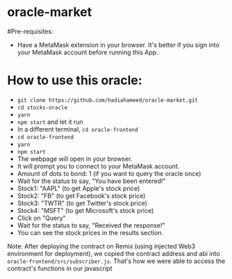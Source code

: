 # oracle-market

#Pre-requisites:
- Have a MetaMask extension in your browser. It's better if you sign into your MetaMask account before running this App.

# How to use this oracle:
 - `git clone https://github.com/hadiahameed/oracle-market.git`
 - `cd stocks-oracle`
 - `yarn`
 - `npm start` and let it run
 - In a different terminal, `cd oracle-frontend`
 - `cd oracle-frontend`
 - `yarn`
 - `npm start`
 - The webpage will open in your browser.
 - It will prompt you to connect to your MetaMask account.
 - Amount of dots to bond: 1 (if you want to query the oracle once)
 - Wait for the status to say, "You have been entered!"
 - Stock1: "AAPL" (to get Apple's stock price)
 - Stock2: "FB" (to get Facebook's stock price)
 - Stock3: "TWTR" (to get Twitter's stock price)
 - Stock4: "MSFT" (to get Microsoft's stock price)
 - Click on "Query"
 - Wait for the status to say, "Received the response!"
 - You can see the stock prices in the results section.

 Note:
 After deploying the contract on Remix (using injected Web3 environment for deployment), we copied the contract address and abi into `oracle-frontend/src/subscriber.js`. That's how we were able to access the contract's functions in our javascript
 



